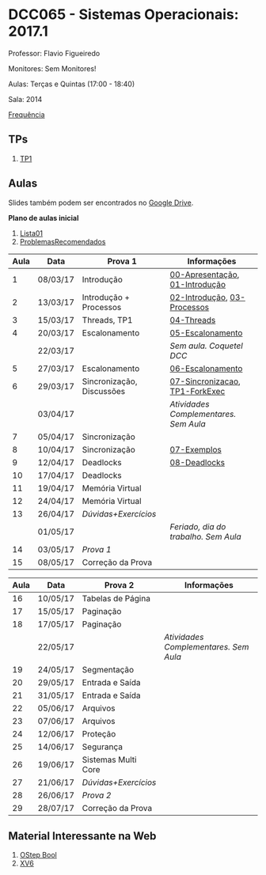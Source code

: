 # DCC065 - Sistemas Operacionais: 2017.1

Professor: Flavio Figueiredo

Monitores: Sem Monitores!

Aulas: Terças e Quintas (17:00 - 18:40)

Sala: 2014

[Frequência](https://docs.google.com/spreadsheets/d/1HLKp8ExZbFL5IFhegWG0cHBfpHrkYq0c07fOMNdCDbA)

## TPs

  1. [TP1](https://github.com/flaviovdf/SO-2017-1/tree/master/tp1)

## Aulas

Slides também podem ser encontrados no [Google Drive](https://drive.google.com/drive/folders/0B0ryAvcYobs0c1oxSU9LaWdFbWs).

**Plano de aulas inicial**

  1. [Lista01]
  1. [ProblemasRecomendados]

| Aula | Data     |  Prova 1                  | Informações                                            |
|------|----------|---------------------------|--------------------------------------------------------|
| 1    | 08/03/17 | Introdução                | [00-Apresentação], [01-Introdução]                     |
| 2    | 13/03/17 | Introdução + Processos    | [02-Introdução], [03-Processos]                        |
| 3    | 15/03/17 | Threads, TP1              | [04-Threads]                                           |
| 4    | 20/03/17 | Escalonamento             | [05-Escalonamento]                                     |
|      | 22/03/17 |                           | *Sem aula. Coquetel DCC*                               |
| 5    | 27/03/17 | Escalonamento             | [06-Escalonamento]                                     |
| 6    | 29/03/17 | Sincronização, Discussões | [07-Sincronizacao], [TP1-ForkExec]                     |
|      | 03/04/17 |                           | *Atividades Complementares. Sem Aula*                  |
| 7    | 05/04/17 | Sincronização             |                                                        |
| 8    | 10/04/17 | Sincronização             | [07-Exemplos]                                          |
| 9    | 12/04/17 | Deadlocks                 | [08-Deadlocks]                                         |
| 10   | 17/04/17 | Deadlocks                 |                                                        |
| 11   | 19/04/17 | Memória Virtual           |                                                        |
| 12   | 24/04/17 | Memória Virtual           |                                                        |
| 13   | 26/04/17 | *Dúvidas+Exercícios*      |                                                        |
|      | 01/05/17 |                           | *Feriado, dia do trabalho. Sem Aula*                   |
| 14   | 03/05/17 | *Prova 1*                 |                                                        |
| 15   | 08/05/17 | Correção da Prova         |                                                        |

| Aula | Data     |  Prova 2                  | Informações                                            |
|------|----------|---------------------------|--------------------------------------------------------|
| 16   | 10/05/17 | Tabelas de Página         |                                                        |
| 17   | 15/05/17 | Paginação                 |                                                        |
| 18   | 17/05/17 | Paginação                 |                                                        |
|      | 22/05/17 |                           | *Atividades Complementares. Sem Aula*                  |
| 19   | 24/05/17 | Segmentação               |                                                        |
| 20   | 29/05/17 | Entrada e Saída           |                                                        |
| 21   | 31/05/17 | Entrada e Saída           |                                                        |
| 22   | 05/06/17 | Arquivos                  |                                                        |
| 23   | 07/06/17 | Arquivos                  |                                                        |
| 24   | 12/06/17 | Proteção                  |                                                        |
| 25   | 14/06/17 | Segurança                 |                                                        |
| 26   | 19/06/17 | Sistemas Multi Core       |                                                        |
| 27   | 21/06/17 | *Dúvidas+Exercícios*      |                                                        |
| 28   | 26/06/17 | *Prova 2*                 |                                                        |
| 29   | 28/07/17 | Correção da Prova         |                                                        |


## Material Interessante na Web

  1. [OStep Bool](http://pages.cs.wisc.edu/~remzi/OSTEP/)
  1. [XV6](https://github.com/mit-pdos/xv6-public)

[00-Apresentação]: ./slides/00-Apresentacao.pdf
[01-Introdução]: ./slides/01-Introducao.pdf
[02-Introdução]: ./slides/02-Introducao.pdf
[03-Processos]: ./slides/03-Processos.pdf
[04-Threads]: ./slides/04-Threads.pdf
[05-Escalonamento]: ./slides/05-Escalonamento.pdf
[06-Escalonamento]: ./slides/06-Escalonamento2.pdf
[07-Sincronizacao]: ./slides/07-Sincronizacao.pdf
[TP1-ForkExec]: https://github.com/flaviovdf/SO-2017-1/blob/master/examples/fork_exec/exemplo_de_fork_com_pipe.c
[07-Exemplos]: https://github.com/flaviovdf/SO-2017-1/blob/master/examples/problemssync/
[ProblemasRecomendados]: https://github.com/flaviovdf/SO-2017-1/blob/master/listas/ProblemasRecomendados.md
[Lista01]: https://github.com/flaviovdf/SO-2017-1/blob/master/listas/Lista1.md
[08-Deadlocks]: ./slides/08-Deadlocks.pdf
